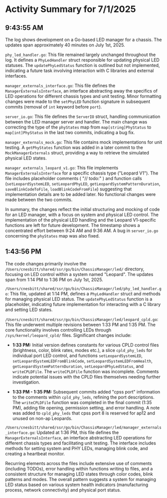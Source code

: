# Activity Summary for 7/1/2025

## 9:43:55 AM
The log shows development on a Go-based LED manager for a chassis.  The updates span approximately 40 minutes on July 1st, 2025.

`phy_led_handler.go`: This file remained largely unchanged throughout the log. It defines a `PhyLedHandler` struct responsible for updating physical LED statuses.  The `updatePhyLedStatus` function is outlined but not implemented, indicating a future task involving interaction with C libraries and external interfaces.

`manager_externals_interface.go`: This file defines the `ManagerExternalsInterface`, an interface abstracting away the specifics of LED operations for different chassis types and unit testing.  Minor formatting changes were made to the `setPhyLED` function signature in subsequent commits (removal of `int` keyword before `port`).

`server_io.go`:  This file defines the `ServerIO` struct, handling communication between the LED manager server and handler. The main change was correcting the type of the `phyStates` map from `map[string]PhyStatus` to `map[int]PhyStatus` in the last two commits, indicating a bug fix.

`manager_externals_mock.go`: This file contains mock implementations for unit testing. A `getPhyStates` function was added in a later commit to the `MockManagerExternals` struct, providing a way to retrieve the simulated physical LED states.

`manager_externals_leopard_v1.go`: This file implements `ManagerExternalsInterface` for a specific chassis type ("Leopard V1").  The file includes placeholder comments ( "// todo:" ) and function calls (`setLeopardSystemLED`, `setLeopardPhyLED`, `getLeopardSystemPatternDuration`, `saveBlinkCodeToFile`, `loadBlinkCodeFromFile`) suggesting that implementation details are to be added later.  No functional changes were made between the two commits.

In summary, the changes reflect the initial structuring and mocking of code for an LED manager, with a focus on system and physical LED control.  The implementation of the physical LED handling and the Leopard V1-specific functions are left for future development.  The timestamp shows a concentrated effort between 9:24 AM and 9:36 AM. A bug in `server_io.go` concerning the `phyStates` map was also fixed.


## 1:43:56 PM
The code changes primarily involve the `/Users/cnesbitt/shared/ssr/go/bin/ChassisManager/led/` directory, focusing on LED control within a system named "Leopard".  The updates span from 1:14 PM to 1:36 PM on July 1st, 2025.


`/Users/cnesbitt/shared/ssr/go/bin/ChassisManager/led/phy_led_handler.go`: This file, updated at 1:14 PM, defines a `PhyLedHandler` struct and methods for managing physical LED status.  The `updatePhyLedStatus` function is a placeholder, indicating future implementation for interacting with a C library and setting LED states.


`/Users/cnesbitt/shared/ssr/go/bin/ChassisManager/led/leopard_cpld.go`: This file underwent multiple revisions between 1:33 PM and 1:35 PM.  The core functionality involves controlling LEDs through `/sys/kernel/leopard_cpld/` files.  Significant changes include:

* **1:33 PM:** Initial version defines constants for various CPLD control files (brightness, color, blink rates, modes etc.),  a slice `cpld_phy_leds` for individual port LED control, and functions `setLeopardSystemLED`, `setLeopardSystemLEDFromBlinkCode`, `setLeopardSystemLEDFromHealth`, `getLeopardSystemPatternDuration`, `setLeopardPhyLedStatus`, and `writeCPLDFile`.  The `writeCPLDFile` function was incomplete.  Comments indicate potential issues with the CPLD files themselves needing further investigation.

* **1:33 PM - 1:35 PM:** Subsequent commits added "cpss port"  information to the comments within `cpld_phy_leds`, refining the port descriptions.  The `writeCPLDFile` function was completed in the final commit (1:35 PM), adding file opening, permission setting, and error handling.  A note was added to `cpld_phy_leds` that cpss port 8 is reserved for ap12 and unused on non-ap Leopards.

`/Users/cnesbitt/shared/ssr/go/bin/ChassisManager/led/manager_externals_interface.go`: Updated at 1:36 PM, this file defines the `ManagerExternalsInterface`, an interface abstracting LED operations for different chassis types and facilitating unit testing.  The interface includes methods for setting system and PHY LEDs, managing blink code, and creating a heartbeat monitor.


Recurring elements across the files include extensive use of comments (including TODOs), error handling within functions writing to files, and a consistent structure for managing LED states through color codes, blink patterns and modes.  The overall pattern suggests a system for managing LED status based on various system health indicators (manufacturing process, network connectivity) and physical port status.
